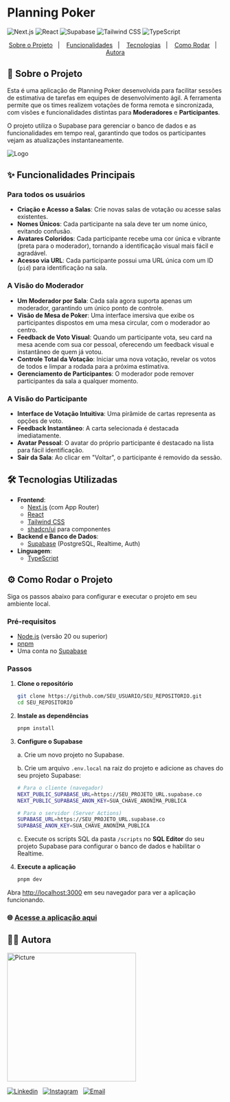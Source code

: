 # Planning Poker

![Next.js](https://img.shields.io/badge/Next.js-000000?style=plastic&logo=nextdotjs&logoColor=white)
![React](https://img.shields.io/badge/React-20232A?style=plastic&logo=react&logoColor=61DAFB)
![Supabase](https://img.shields.io/badge/Supabase-3ECF8E?style=plastic&logo=supabase&logoColor=white)
![Tailwind CSS](https://img.shields.io/badge/Tailwind_CSS-38B2AC?style=plastic&logo=tailwind-css&logoColor=white)
![TypeScript](https://img.shields.io/badge/TypeScript-007ACC?style=plastic&logo=typescript&logoColor=white)

<p align="center">
  <a href="#-sobre-o-projeto">Sobre o Projeto</a>&nbsp;&nbsp;&nbsp;|&nbsp;&nbsp;&nbsp;
  <a href="#-funcionalidades-principais">Funcionalidades</a>&nbsp;&nbsp;&nbsp;|&nbsp;&nbsp;&nbsp;
  <a href="#️-tecnologias-utilizadas">Tecnologias</a>&nbsp;&nbsp;&nbsp;|&nbsp;&nbsp;&nbsp;
  <a href="#-como-rodar-o-projeto">Como Rodar</a>&nbsp;&nbsp;&nbsp;|&nbsp;&nbsp;&nbsp;
  <a href="#-autora">Autora</a>
</p>

## 🚀 Sobre o Projeto

Esta é uma aplicação de Planning Poker desenvolvida para facilitar sessões de estimativa de tarefas em equipes de desenvolvimento ágil. A ferramenta permite que os times realizem votações de forma remota e sincronizada, com visões e funcionalidades distintas para **Moderadores** e **Participantes**.

O projeto utiliza o Supabase para gerenciar o banco de dados e as funcionalidades em tempo real, garantindo que todos os participantes vejam as atualizações instantaneamente.

![Logo](https://ik.imagekit.io/l7cwocexhc/readme/planning-poker_PTK2P9Uck.png?updatedAt=1760798984812)

## ✨ Funcionalidades Principais

### Para todos os usuários
- **Criação e Acesso a Salas**: Crie novas salas de votação ou acesse salas existentes.
- **Nomes Únicos**: Cada participante na sala deve ter um nome único, evitando confusão.
- **Avatares Coloridos**: Cada participante recebe uma cor única e vibrante (preta para o moderador), tornando a identificação visual mais fácil e agradável.
- **Acesso via URL**: Cada participante possui uma URL única com um ID (`pid`) para identificação na sala.

### A Visão do Moderador
- **Um Moderador por Sala**: Cada sala agora suporta apenas um moderador, garantindo um único ponto de controle.
- **Visão de Mesa de Poker**: Uma interface imersiva que exibe os participantes dispostos em uma mesa circular, com o moderador ao centro.
- **Feedback de Voto Visual**: Quando um participante vota, seu card na mesa acende com sua cor pessoal, oferecendo um feedback visual e instantâneo de quem já votou.
- **Controle Total da Votação**: Iniciar uma nova votação, revelar os votos de todos e limpar a rodada para a próxima estimativa.
- **Gerenciamento de Participantes**: O moderador pode remover participantes da sala a qualquer momento.

### A Visão do Participante
- **Interface de Votação Intuitiva**: Uma pirâmide de cartas representa as opções de voto.
- **Feedback Instantâneo**: A carta selecionada é destacada imediatamente.
- **Avatar Pessoal**: O avatar do próprio participante é destacado na lista para fácil identificação.
- **Sair da Sala**: Ao clicar em "Voltar", o participante é removido da sessão.

## 🛠️ Tecnologias Utilizadas

- **Frontend**:
  - [Next.js](https://nextjs.org/) (com App Router)
  - [React](https://react.dev/)
  - [Tailwind CSS](https://tailwindcss.com/)
  - [shadcn/ui](https://ui.shadcn.com/) para componentes
- **Backend e Banco de Dados**:
  - [Supabase](https://supabase.com/) (PostgreSQL, Realtime, Auth)
- **Linguagem**:
  - [TypeScript](https://www.typescriptlang.org/)

## ⚙️ Como Rodar o Projeto

Siga os passos abaixo para configurar e executar o projeto em seu ambiente local.

### Pré-requisitos

- [Node.js](https://nodejs.org/en) (versão 20 ou superior)
- [pnpm](https://pnpm.io/installation)
- Uma conta no [Supabase](https://supabase.com/)

### Passos

1.  **Clone o repositório**

    ```bash
    git clone https://github.com/SEU_USUARIO/SEU_REPOSITORIO.git
    cd SEU_REPOSITORIO
    ```

2.  **Instale as dependências**

    ```bash
    pnpm install
    ```

3.  **Configure o Supabase**

    a. Crie um novo projeto no Supabase.

    b. Crie um arquivo `.env.local` na raiz do projeto e adicione as chaves do seu projeto Supabase:

    ```bash
    # Para o cliente (navegador)
    NEXT_PUBLIC_SUPABASE_URL=https://SEU_PROJETO_URL.supabase.co
    NEXT_PUBLIC_SUPABASE_ANON_KEY=SUA_CHAVE_ANONIMA_PUBLICA

    # Para o servidor (Server Actions)
    SUPABASE_URL=https://SEU_PROJETO_URL.supabase.co
    SUPABASE_ANON_KEY=SUA_CHAVE_ANONIMA_PUBLICA
    ```

    c. Execute os scripts SQL da pasta `/scripts` no **SQL Editor** do seu projeto Supabase para configurar o banco de dados e habilitar o Realtime.

4.  **Execute a aplicação**
    ```bash
    pnpm dev
    ```

Abra [http://localhost:3000](http://localhost:3000) em seu navegador para ver a aplicação funcionando.

### 🌐 [Acesse a aplicação aqui](https://planning-poker-nl.vercel.app/)

## 👩‍💼 Autora

<img src="https://ik.imagekit.io/l7cwocexhc/me/autora_Qd2U70jkF.png?updatedAt=1760798608999" width="300px;" alt="Picture"/>

[![Linkedin](https://img.shields.io/badge/-Linkedin-732a7b?style=plastic&logo=Linkedin&logoColor=white&link=https://www.linkedin.com/in/nlnadialigia/)](https://www.linkedin.com/in/nlnadialigia)&nbsp;&nbsp;
[![Instagram](https://img.shields.io/badge/Instagram-732a7b?style=plastic&logo=instagram&logoColor=white)](https://www.instagram.com/nl.nadia.ligia)&nbsp;&nbsp;
[![Email](https://img.shields.io/badge/-Email-732a7b?style=plastic&logo=Gmail&logoColor=white&link=mailto:nlnadialigia@gmail.com)](mailto:nlnadialigia@gmail.com)&nbsp;&nbsp;

